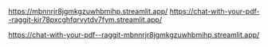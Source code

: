 https://mbnnrjr8jgmkgzuwhbmihp.streamlit.app/
https://chat-with-your-pdf--raggit-kir78pxcghfqrvytdv7fym.streamlit.app/

https://chat-with-your-pdf--raggit-mbnnrjr8jgmkgzuwhbmihp.streamlit.app/

